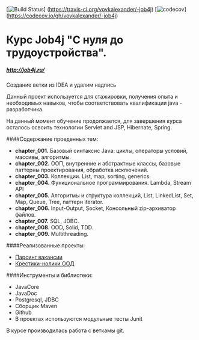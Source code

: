 [![Build Status](https://travis-ci.org/vovkalexander/-job4j.svg?branch=master)]
(https://travis-ci.org/vovkalexander/-job4j)
[![codecov](https://codecov.io/gh/vovkalexander/-job4j/branch/master/graph/badge.svg)]
(https://codecov.io/gh/vovkalexander/-job4j)

# Курс Job4j "С нуля до трудоустройства".
##### <http://job4j.ru/>

Создание ветки из IDEA и удалим надпись

 Данный проект используется для стажировки, получения опыта и необходимых навыков, чтобы
соответствовать  квалификации  java - разработчика.

На данный момент обучение продолжается, для завершения курса
осталось освоить технологии Servlet and JSP, Hibernate, Spring.

####Содержание проеденных тем:
* **chapter_001.** Базовый синтаксис Java: циклы, операторы условий, массивы, алгоритмы.
* **chapter_002.** ООП, внутренние и абстрактные классы, базовые паттерны проектирования, обработка исключений.
* **chapter_003.** Коллекции. List, map, sorting, generics. 
* **chapter_004.** Функциональное программирования. Lambda, Stream API
* **chapter_005.** Алгоритмы и структура коллекций, List, LinkedList, Set, Map, Queue, Tree, паттерн iterator.
* **chapter_006.** Input-Output, Socket, Консольный zip-архиватор файлов.
* **chapter_007.** SQL, JDBC.
* **chapter_008.** OOD, Solid, TDD.
* **chapter_009.** Multithreading.


####Реализованные проекты:

* [Парсинг вакансии](https://github.com/vovkalexander/job4j_grabber/tree/master/chapter_007/src/main/java/ru/job4j/parser)
* [Крестики-нолики ООД](https://github.com/vovkalexander/-job4j/tree/master/chapter_008/src/main/java/ru/job4j/tictactoe)


####Инструменты и библиотеки:
* JavaCore
* JavaDoc
* Postgresql, JDBC
* Cборщик Maven
* Github
* В проектах используются модульные тесты Junit

В курсе производилась работа с веткамы git.